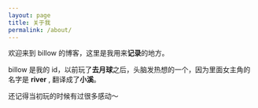 ```yaml
---
layout: page
title: 关于我
permalink: /about/
---
```


欢迎来到 billow 的博客，这里是我用来**记录**的地方。

billow 是我的 id，以前玩了**去月球**之后，头脑发热想的一个，因为里面女主角的名字是 **river** , 翻译成了**小溪**。

还记得当初玩的时候有过很多感动～